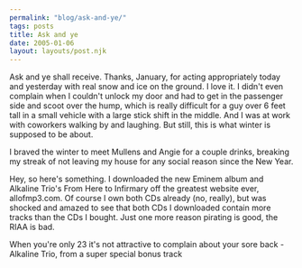 ```yaml
---
permalink: "blog/ask-and-ye/"
tags: posts
title: Ask and ye
date: 2005-01-06
layout: layouts/post.njk
---
```


Ask and ye shall receive. Thanks, January, for acting appropriately today and yesterday with real snow and ice on the ground. I love it. I didn't even complain when I couldn't unlock my door and had to get in the passenger side and scoot over the hump, which is really difficult for a guy over 6 feet tall in a small vehicle with a large stick shift in the middle. And I was at work with coworkers walking by and laughing. But still, this is what winter is supposed to be about.

I braved the winter to meet Mullens and Angie for a couple drinks, breaking my streak of not leaving my house for any social reason since the New Year. 

Hey, so here's something. I downloaded the new Eminem album and Alkaline Trio's From Here to Infirmary off the greatest website ever, allofmp3.com. Of course I own both CDs already (no, really), but was shocked and amazed to see that both CDs I downloaded contain more tracks than the CDs I bought. Just one more reason pirating is good, the RIAA is bad.

When you're only 23 it's not attractive to complain about your sore back - Alkaline Trio, from a super special bonus track